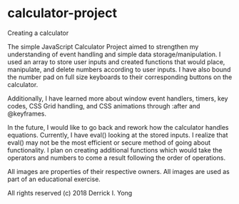 # calculator-project
Creating a calculator

The simple JavaScript Calculator Project aimed to strengthen my understanding of event handling and simple data storage/manipulation. I used an array to store user inputs and created functions that would place, manipulate, and delete numbers according to user inputs. I have also bound the number pad on full size keyboards to their corresponding buttons on the calculator.

Additionally, I have learned more about window event handlers, timers, key codes, CSS Grid handling, and CSS animations through :after and @keyframes.

In the future, I would like to go back and rework how the calculator handles equations. Currently, I have eval() looking at the stored inputs. I realize that eval() may not be the most efficient or secure method of going about functionality. I plan on creating additional functions which would take the operators and numbers to come a result following the order of operations.

All images are properties of their respective owners. All images are used as part of an educational exercise.

All rights reserved (c) 2018 Derrick I. Yong